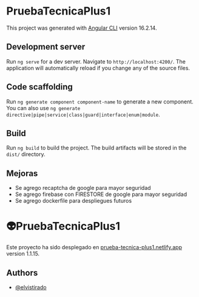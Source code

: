 # PruebaTecnicaPlus1

This project was generated with [Angular CLI](https://github.com/angular/angular-cli) version 16.2.14.

## Development server

Run `ng serve` for a dev server. Navigate to `http://localhost:4200/`. The application will automatically reload if you change any of the source files.

## Code scaffolding

Run `ng generate component component-name` to generate a new component. You can also use `ng generate directive|pipe|service|class|guard|interface|enum|module`.

## Build

Run `ng build` to build the project. The build artifacts will be stored in the `dist/` directory.
## Mejoras 
* Se agrego recaptcha de google para mayor seguridad 
* Se agrego firebase con FIRESTORE  de google para mayor seguridad 
* Se agrego dockerfile para despliegues futuros

# 👽PruebaTecnicaPlus1

Este proyecto ha sido desplegado en  [prueba-tecnica-plus1.netlify.app](https://main--prueba-tecnica-plus1.netlify.app/) version 1.1.15.

## Authors

- [@elvistirado](https://www.elvis.tirado.com)
